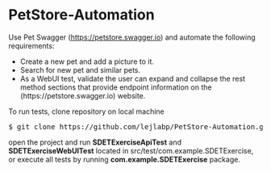 # PetStore-Automation

Use Pet Swagger (https://petstore.swagger.io) and automate the following requirements:
<ul>
  <li>Create a new pet and add a picture to it.</li>
  <li>Search for new pet and similar pets.</li>
  <li>As a WebUI test, validate the user can expand and collapse the rest method sections that provide endpoint information on the (https://petstore.swagger.io) website.
</li>
</ul>  

To run tests, clone repository on local machine
<pre>$ git clone https://github.com/lejlabp/PetStore-Automation.git</pre>
open the project and run <b>SDETExerciseApiTest</b> and <b>SDETExerciseWebUITest</b> located in src/test/com.example.SDETExercise, <br>or execute all tests by running <b>com.example.SDETExercise</b> package. 
